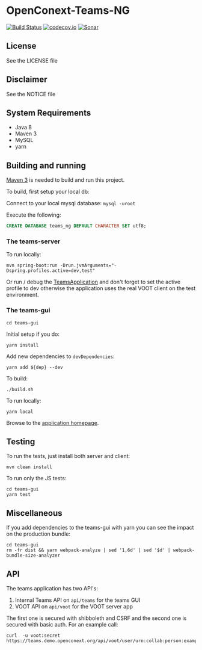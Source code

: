 # OpenConext-Teams-NG

[![Build Status](https://travis-ci.org/OpenConext/OpenConext-Teams-NG.svg?branch=master)](https://travis-ci.org/OpenConext/OpenConext-Teams-NG)
[![codecov.io](https://codecov.io/github/OpenConext/OpenConext-Teams-NG/coverage.svg)](https://codecov.io/github/OpenConext/OpenConext-Teams-NG)
[![Sonar](https://sonarqube.com/api/badges/gate?key=openconext%3Ateams-ng)](https://sonarqube.com/dashboard/index/openconext:teams-ng)

## License

See the LICENSE file

## Disclaimer

See the NOTICE file

## System Requirements

- Java 8
- Maven 3
- MySQL
- yarn

## Building and running

[Maven 3](http://maven.apache.org) is needed to build and run this project.

To build, first setup your local db:

Connect to your local mysql database: `mysql -uroot`

Execute the following:

```sql
CREATE DATABASE teams_ng DEFAULT CHARACTER SET utf8;
```

### The teams-server

To run locally:

`mvn spring-boot:run -Drun.jvmArguments="-Dspring.profiles.active=dev,test"`

Or run / debug the [TeamsApplication](teams-server/src/main/java/teams/TeamsApplication.java) and don't forget to set 
the active profile to dev otherwise the application uses the real VOOT client on the test environment.



### The teams-gui

    cd teams-gui

Initial setup if you do:

    yarn install

Add new dependencies to `devDependencies`:

    yarn add ${dep} --dev

To build:

    ./build.sh

To run locally:

    yarn local

Browse to the [application homepage](http://localhost:8001/).

## Testing

To run the tests, just install both server and client:

    mvn clean install
    
To run only the JS tests:
    
    cd teams-gui
    yarn test
    
## Miscellaneous

If you add dependencies to the teams-gui with yarn you can see the impact on the production bundle:

    cd teams-gui
    rm -fr dist && yarn webpack-analyze | sed '1,6d' | sed '$d' | webpack-bundle-size-analyzer
    
## API
    
The teams application has two API's:
    
1. Internal Teams API on `api/teams` for the teams GUI
2. VOOT API on `api/voot` for the VOOT server app  
  
The first one is secured with shibboleth and CSRF and the second one is secured with basic auth. For an example call:
  
    curl  -u voot:secret https://teams.demo.openconext.org/api/voot/user/urn:collab:person:example.com:admin/groups  
    